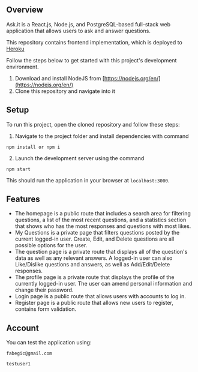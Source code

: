 ## Overview
Ask.it is a React.js, Node.js, and PostgreSQL-based full-stack web application that allows users to ask and answer questions.

This repository contains frontend implementation, which is deployed to [Heroku](https://ask-it-frontend.herokuapp.com)

Follow the steps below to get started with this project's development environment.
1. Download and install NodeJS from [https://nodejs.org/en/](https://nodejs.org/en/)
2. Clone this repository and navigate into it

## Setup
To run this project, open the cloned repository and follow these steps:
1. Navigate to the project folder and install dependencies with command
````
npm install or npm i
````
2. Launch the development server using the command
````
npm start
````
This should run the application in your browser at `localhost:3000`.

## Features
* The homepage is a public route that includes a search area for filtering questions, a list of the most recent questions, and a statistics section that shows who has the most responses and questions with most likes.
* My Questions is a private page that filters questions posted by the current logged-in user. Create, Edit, and Delete questions are all possible options for the user.
* The question page is a private route that displays all of the question's data as well as any relevant answers. A logged-in user can also Like/Dislike questions and answers, as well as Add/Edit/Delete responses.
* The profile page is a private route that displays the profile of the currently logged-in user. The user can amend personal information and change their password.
* Login page is a public route that allows users with accounts to log in.
* Register page is a public route that allows new users to register, contains form validation.

## Account

You can test the application using:

````
fabegic@gmail.com
````
````
testuser1
````

